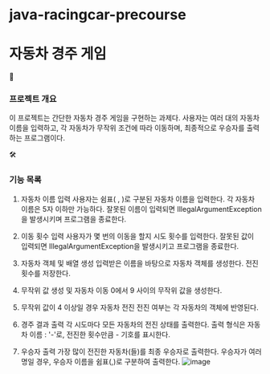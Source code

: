 # java-racingcar-precourse




# 자동차 경주 게임
📌 
### 프로젝트 개요
이 프로젝트는 간단한 자동차 경주 게임을 구현하는 과제다. 사용자는 여러 대의 자동차 이름을 입력하고, 각 자동차가 무작위 조건에 따라 이동하며, 최종적으로 우승자를 출력하는 프로그램이다.

🛠 
### 기능 목록
1. 자동차 이름 입력 
   사용자는 쉼표( , )로 구분된 자동차 이름을 입력한다.
   각 자동차 이름은 5자 이하만 가능하다.
   잘못된 이름이 입력되면 IllegalArgumentException을 발생시키며 프로그램을 종료한다.

2. 이동 횟수 입력 
   사용자가 몇 번의 이동을 할지 시도 횟수를 입력한다.
   잘못된 값이 입력되면 IllegalArgumentException을 발생시키고 프로그램을 종료한다.

3. 자동차 객체 및 배열 생성
   입력받은 이름을 바탕으로 자동차 객체를 생성한다.
   전진 횟수를 저장한다.

4. 무작위 값 생성 및 자동차 이동
   0에서 9 사이의 무작위 값을 생성한다.

5. 무작위 값이 4 이상일 경우 자동차 전진
   전진 여부는 각 자동차의 객체에 반영된다.

6. 경주 결과 출력
   각 시도마다 모든 자동차의 전진 상태를 출력한다.
   출력 형식은 자동차 이름 : '-'로, 전진한 횟수만큼 - 기호를 표시한다.

7. 우승자 출력
   가장 많이 전진한 자동차(들)를 최종 우승자로 출력한다.
   우승자가 여러 명일 경우, 우승자 이름을 쉼표(,)로 구분하여 출력한다.
![image](https://github.com/user-attachments/assets/f006cce6-cb10-49a1-90cd-669419c1fcb4)
